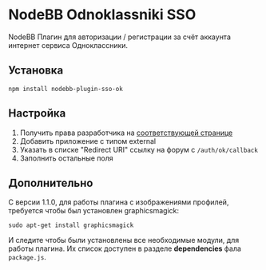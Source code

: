 # NodeBB Odnoklassniki SSO

NodeBB Плагин для авторизации / регистрации за счёт аккаунта интернет сервиса Одноклассники.

## Установка

    npm install nodebb-plugin-sso-ok

## Настройка

1. Получить права разработчика на <a href="http://ok.ru/devaccess">соответствующей странице</a>
2. Добавить приложение с типом external
3. Указать в списке "Redirect URI" ссылку на форум с `/auth/ok/callback`
4. Заполнить остальные поля

## Дополнительно

С версии 1.1.0, для работы плагина с изображениями профилей, требуется чтобы был установлен graphicsmagick:
```
sudo apt-get install graphicsmagick
```
И следите чтобы были установлены все необходимые модули, для работы плагина. Их список доступен в разделе **dependencies** фала `package.js`.
